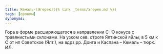 ```yaml
---
title: Кемаль-[Эгерек]({% link _terms/эгерек.md %})
tags: [ороним]
synonyms:
---
```


Гора в форме расширяющегося в направлении С-Ю конуса с травянистыми склонами. На
узком сев. отроге Ялтинской яйлы; в 5 км к С от нп Советское (Ялт.), на вдрз рр.
Донга и Каспана – Кемаль – тюрк. ИЛ.
